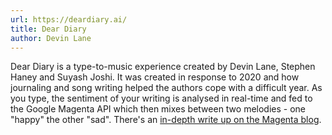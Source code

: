 ```yaml
---
url: https://deardiary.ai/
title: Dear Diary
author: Devin Lane
---
```


Dear Diary is a type-to-music experience created by Devin Lane, Stephen Haney and Suyash Joshi. It was created in response to 2020 and how journaling and song writing helped the authors cope with a difficult year. As you type, the sentiment of your writing is analysed in real-time and fed to the Google Magenta API which then mixes between two melodies - one "happy" the other "sad". There's an [in-depth write up on the Magenta blog](https://magenta.tensorflow.org/dear-diary).
